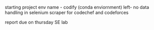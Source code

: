 starting project
env name - codify (conda enviornment)
left-
no data handling in selenium scraper
for codechef and codeforces

report due on thursday
SE lab